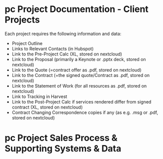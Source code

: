 <!-- TITLE: Documentation -->
<!-- SUBTITLE: A Quick Summary of Necessary Documentation -->

# pc Project Documentation - Client Projects

Each project requires the following information and data: 
- Project Outline
- Links to Relevant Contacts (in Hubspot)
- Link to the Pre-Project Calc (XL, stored on nextcloud)
- Link to the Proposal (primarily a Keynote or .pptx deck, stored on nextcloud)
- Link to the Quote (=contract offer as .pdf, stored on nextcloud)
- Link to the Contract (=the signed quote/Contract as .pdf, stored on nextcloud)
- Link to the Statement of Work (for all resources as .pdf, stored on nextcloud)
- Link to Tracking in Harvest
- Link to the Post-Project Calc if services rendered differ from signed contract (XL, stored on nextcloud)
- Contract Changing Correspondence copies if any (as e.g. .msg or .pdf, stored on nextcloud)


# pc Project Sales Process & Supporting Systems & Data

